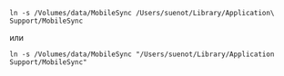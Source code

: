 ```ln -s /Volumes/data/MobileSync /Users/suenot/Library/Application\ Support/MobileSync```

или

```ln -s /Volumes/data/MobileSync "/Users/suenot/Library/Application Support/MobileSync"```
